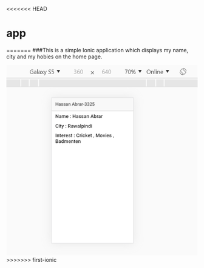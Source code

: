 <<<<<<< HEAD
# app
=======
###This is a simple Ionic application which displays my name, city and my hobies on the home page.

<img src="Capture.PNG" width="752">
>>>>>>> first-ionic